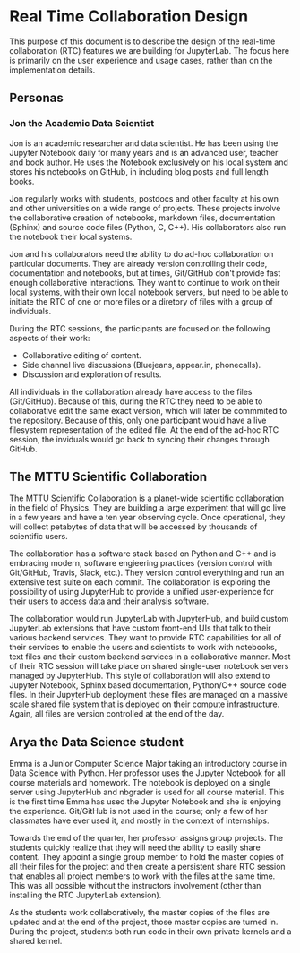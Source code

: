 # Real Time Collaboration Design

This purpose of this document is to describe the design of the real-time collaboration (RTC)
features we are building for JupyterLab. The focus here is primarily on the user experience
and usage cases, rather than on the implementation details.

## Personas

### Jon the Academic Data Scientist

Jon is an academic researcher and data scientist. He has been using the Jupyter Notebook daily
for many years and is an advanced user, teacher and book author. He uses the Notebook
exclusively on his local system and stores his notebooks on GitHub, in including blog posts
and full length books.

Jon regularly works with students, postdocs and other faculty at his own and other universities
on a wide range of projects. These projects involve the collaborative creation of notebooks,
markdown files, documentation (Sphinx) and source code files (Python, C, C++). His collaborators
also run the notebook their local systems.

Jon and his collaborators need the ability to do ad-hoc collaboration on particular documents. They
are already version controlling their code, documentation and notebooks, but at times, Git/GitHub
don't provide fast enough collaborative interactions. They want to continue to work on their local
systems, with their own local notebook servers, but need to be able to initiate the RTC of
one or more files or a diretory of files with a group of individuals.

During the RTC sessions, the participants are focused on the following aspects of their
work:

- Collaborative editing of content.
- Side channel live discussions (Bluejeans, appear.in, phonecalls).
- Discussion and exploration of results.

All individuals in the collaboration already have access to the files (Git/GitHub).
Because of this, during the RTC they need to be able to collaborative edit the same exact
version, which will later be commmited to the repository. Because of this, only one participant
would have a live filesystem representation of the edited file. At the end of the ad-hoc RTC session,
the inviduals would go back to syncing their changes through GitHub.

## The MTTU Scientific Collaboration

The MTTU Scientific Collaboration is a planet-wide scientific collaboration in the field
of Physics. They are building a large experiment that will go live in a few years and have a
ten year observing cycle. Once operational, they will collect petabytes of data that will be
accessed by thousands of scientific users.

The collaboration has a software stack based on Python and C++ and is embracing modern,
software engieering practices (version control with Git/GitHub, Travis, Slack, etc.). They version
control everything and run an extensive test suite on each commit. The collaboration is exploring the possibility of using JupyterHub to provide a unified user-experience for their users to access data
and their analysis software.

The collaboration would run JupyterLab with JupyterHub, and build custom JupyterLab extensions that
have custom front-end UIs that talk to their various backend services. They want to provide RTC
capabilities for all of their services to enable the users and scientists to work with notebooks,
text files and their custom backend services in a collaborative manner. Most of their RTC session will
take place on shared single-user notebook servers managed by JupyterHub. This style of collaboration
will also extend to Jupyter Notebook, Sphinx based documentation, Python/C++ source code files.
In their JupyterHub deployment these files are managed on a massive scale shared file system that is
deployed on their compute infrastructure. Again, all files are version controlled at the end of the day.

## Arya the Data Science student

Emma is a Junior Computer Science Major taking an introductory course in Data Science with Python.
Her professor uses the Jupyter Notebook for all course materials and homework. The notebook is
deployed on a single server using JupyterHub and nbgrader is used for all course material.
This is the first time Emma has used the Jupyter Notebook and she is enjoying the experience.
Git/GitHub is not used in the course; only a few of her classmates have ever used it, and mostly
in the context of internships.

Towards the end of the quarter, her professor assigns group projects. The students quickly realize
that they will need the ability to easily share content. They appoint a single group member to
hold the master copies of all their files for the project and then create a persistent share RTC
session that enables all project members to work with the files at the same time. This was all
possible without the instructors involvement (other than installing the RTC JupyterLab extension).

As the students work collaboratively, the master copies of the files are updated and at the end of the
project, those master copies are turned in. During the project, students both run code in their
own private kernels and a shared kernel.
